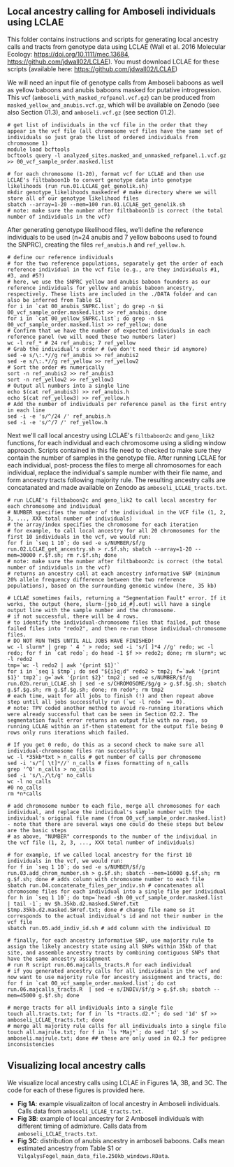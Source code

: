 ## Local ancestry calling for Amboseli individuals using LCLAE

This folder contains instructions and scripts for generating local ancestry calls and tracts from genotype data using LCLAE (Wall et al. 2016 Molecular Ecology: https://doi.org/10.1111/mec.13684, https://github.com/jdwall02/LCLAE). You must download LCLAE for these scripts (available here: https://github.com/jdwall02/LCLAE)

We will need an input file of genotype calls from Amboseli baboons as well as yellow baboons and anubis baboons masked for putative introgression. This vcf (`amboseli_with_masked_refpanel.vcf.gz`) can be produced from `masked_yellow_and_anubis.vcf.gz`, which will be available on Zenodo (see also Section 01.3), and `amboseli.vcf.gz` (see section 01.2). 

```console 
# get list of individuals in the vcf file in the order that they appear in the vcf file (all chromosome vcf files have the same set of individuals so just grab the list of ordered individuals from chromosome 1)
module load bcftools
bcftools query -l analyzed_sites.masked_and_unmasked_refpanel.1.vcf.gz >> 00_vcf_sample_order.masked.list 

# for each chromosome (1-20), format vcf for LCLAE and then use LCLAE's filtbaboon1b to convert genotype data into genotype likelihoods (run run.01.LCLAE_get_genolik.sh)
mkdir genotype_likelihoods_maskedref # make directory where we will store all of our genotype likelihood files
sbatch --array=1-20 --mem=100 run.01.LCLAE_get_genolik.sh
# note: make sure the number after filtbaboon1b is correct (the total number of individuals in the vcf)

```

After generating genotype likelihood files, we'll define the reference individuals to be used (n=24 anubis and 7 yellow baboons used to found the SNPRC), creating the files `ref_anubis.h` and `ref_yellow.h`. 

```console
# define our reference individuals
# for the two reference populations, separately get the order of each reference individual in the vcf file (e.g., are they individuals #1, #3, and #5?)
# here, we use the SNPRC yellow and anubis baboon founders as our reference individuals for yellow and anubis baboon ancestry, respectively. These lists are included in the ./DATA folder and can also be inferred from Table S1
for i in `cat 00_anubis_SNPRC.list`; do grep -n $i 00_vcf_sample_order.masked.list >> ref_anubis; done
for i in `cat 00_yellow_SNPRC.list`; do grep -n $i 00_vcf_sample_order.masked.list >> ref_yellow; done
# Confirm that we have the number of expected individuals in each reference panel (we will need these two numbers later)
wc -l ref_* # 24 ref_anubis; 7 ref_yellow
# Grab the individual's order # (we don't need their id anymore)
sed -e s/\:.*//g ref_anubis >> ref_anubis2 
sed -e s/\:.*//g ref_yellow >> ref_yellow2
# Sort the order #s numerically
sort -n ref_anubis2 >> ref_anubis3
sort -n ref_yellow2 >> ref_yellow3
# Output all numbers into a single line
echo $(cat ref_anubis3) >> ref_anubis.h
echo $(cat ref_yellow3) >> ref_yellow.h
# Add the number of individuals per reference panel as the first entry in each line
sed -i -e 's/^/24 /' ref_anubis.h
sed -i -e 's/^/7 /' ref_yellow.h
```

Next we'll call local ancestry using LCLAE's `filtbaboon2c` and `geno_lik2` functions, for each individual and each chromosome using a sliding window approach. Scripts contained in this file need to checked to make sure they contain the number of samples in the genotype file. After running LCLAE for each individual, post-process the files to merge all chromosomes for each individual, replace the individual's sample number with their file name, and form ancestry tracts following majority rule. The resulting ancestry calls are concatanated and made available on Zenodo as `amboseli_LCLAE_tracts.txt`. 

```console 
# run LCLAE's filtbaboon2c and geno_lik2 to call local ancestry for each chromosome and individual
# NUMBER specifies the number of the individual in the VCF file (1, 2, 3, ..., XXX total number of individuals)
# the array/index specifies the chromosome for each iteration
# for example, to call local ancestry for all 20 chromosomes for the first 10 individuals in the vcf, we would run:
for f in `seq 1 10`; do sed -e s/NUMBER/$f/g run.02.LCLAE_get_ancestry.sh > r.$f.sh; sbatch --array=1-20 --mem=30000 r.$f.sh; rm r.$f.sh; done
# note: make sure the number after filtbaboon2c is correct (the total number of individuals in the vcf)
# returns an ancestry call at each ancestry informative SNP (minimum 20% allele frequency difference between the two reference populations), based on the surrounding genomic window (here, 35 kb)

# LCLAE sometimes fails, returning a "Segmentation Fault" error. If it works, the output (here, slurm-[job_id_#].out) will have a single output line with the sample number and the chromosome. 
# if not successful, there will be 4 rows. 
# to identify the individual-chromosome files that failed, put those failed files into "redo2", and then re-run those individual-chromosome files.
# DO NOT RUN THIS UNTIL ALL JOBS HAVE FINISHED!
wc -l slurm* | grep ' 4 ' > redo; sed -i 's/[ ]*4 //g' redo; wc -l redo; for f in `cat redo`; do head -1 $f >> redo2; done; rm slurm*; wc -l redo2
tmp=`wc -l redo2 | awk '{print $1}'`
for i in `seq 1 $tmp`; do sed "${i}q;d" redo2 > tmp2; f=`awk '{print $1}' tmp2`; g=`awk '{print $2}' tmp2`; sed -e s/NUMBER/$f/g run.02b.rerun_LCLAE.sh | sed -e s/CHROMOSOME/$g/g > g.$f.$g.sh; sbatch g.$f.$g.sh; rm g.$f.$g.sh; done; rm redo*; rm tmp2
# each time, wait for all jobs to finish (!) and then repeat above step until all jobs successfully run (`wc -l redo` == 0).
# note: TPV coded another method to avoid re-running iterations which were already successful that can be seen in Section 02.2. The segmentation fault error returns an output file with no rows, so running LCLAE within an if-then statement for the output file being 0 rows only runs iterations which failed. 

# If you get 0 redo, do this as a second check to make sure all individual-chromosome files ran successfully
wc -l *35kb*txt > n_calls # get number of calls per chromosome
sed -i 's/^[ \t]*//' n_calls # fixes formatting of n_calls
grep '^0' n_calls > no_calls
sed -i 's/\./\t/g' no_calls
wc -l no_calls 
#0 no_calls
rm *n*calls
```

```console 
# add chromosome number to each file, merge all chromosomes for each individual, and replace the individual's sample number with the individual's original file name (from 00_vcf_sample_order.masked.list) - note that there are several ways one could do these steps but below are the basic steps
# as above, "NUMBER" corresponds to the number of the individual in the vcf file (1, 2, 3, ..., XXX total number of individuals)

# for example, if we called local ancestry for the first 10 individuals in the vcf, we would run:
for f in `seq 1 10`; do sed -e s/NUMBER/$f/g run.03.add_chrom_number.sh > g.$f.sh; sbatch --mem=16000 g.$f.sh; rm g.$f.sh; done # adds column with chromosome number to each file
sbatch run.04.concatenate_files_per_indiv.sh # concatenates all chromosome files for each individual into a single file per individual
for h in `seq 1 10`; do tmp=`head -$h 00_vcf_sample_order.masked.list  | tail -1`; mv $h.35kb.d2.masked.SWref.txt $tmp.35kb.d2.masked.SWref.txt; done # change file name so it corresponds to the actual individual's id and not their number in the vcf file
sbatch run.05.add_indiv_id.sh # add column with the individual ID

# finally, for each ancestry informative SNP, use majority rule to assign the likely ancestry state using all SNPs within 35kb of that site, and assemble ancestry tracts by combining contiguous SNPs that have the same ancestry assignment
# run R script run.06.majcalls_tracts.R for each individual
# if you generated ancestry calls for all individuals in the vcf and now want to use majority rule for ancestry assignment and tracts, do:
for f in `cat 00_vcf_sample_order.masked.list`; do cat run.06.majcalls_tracts.R  | sed -e s/INDIV/$f/g > g.$f.sh; sbatch --mem=45000 g.$f.sh; done

# merge tracts for all individuals into a single file
touch all.tracts.txt; for f in `ls *tracts.d2.*`; do sed '1d' $f >> amboseli_LCLAE_tracts.txt; done
# merge all majority rule calls for all individuals into a single file
touch all.majrule.txt; for f in `ls *Maj*`; do sed '1d' $f >> amboseli.majrule.txt; done ## these are only used in 02.3 for pedigree inconsistencies
```

## Visualizing local ancestry calls

We visualize local ancestry calls using LCLAE in Figures 1A, 3B, and 3C. The code for each of these figures is provided here. 

* **Fig 1A**: example visualizaiton of local ancestry in Amboseli individuals. Calls data from `amboseli_LCLAE_tracts.txt`.
* **Fig 3B**: example of local ancestry for 2 Amboseli individuals with different timing of admixture. Calls data from `amboseli_LCLAE_tracts.txt`.
* **Fig 3C**: distribution of anubis ancestry in amboseli baboons. Calls mean estimated ancestry from Table S1 or `VilgalysFogel_main_data_file.250kb_windows.RData`. 
